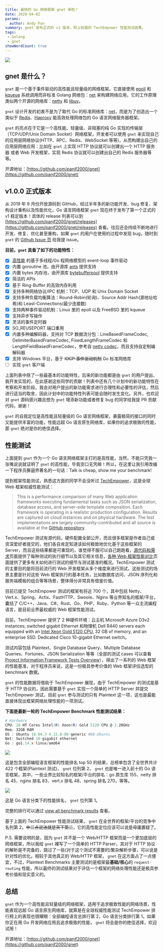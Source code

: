 ```yaml
---
title: 最快的 Go 网络框架 gnet 来啦！
date: 2020-04-02
params:
  author: Andy Pan
summary: gnet 发布正式的 v1 版本，附上权威的 TechEmpower 性能测试结果。
tags:
 - Golang
 - gnet
showWordCount: true
---
```


![](https://res.strikefreedom.top/static_res/blog/figures/gnet@f2be45.png)

## gnet 是什么？

`gnet` 是一个基于事件驱动的高性能且轻量级的网络框架。它直接使用 [epoll](https://en.wikipedia.org/wiki/Epoll) 和 [kqueue](https://en.wikipedia.org/wiki/Kqueue) 系统调用而非标准 Golang 网络包：[net](https://golang.org/pkg/net/) 来构建网络应用，它的工作原理类似两个开源的网络库：[netty](https://github.com/netty/netty) 和 [libuv](https://github.com/libuv/libuv)。

`gnet` 设计开发的初衷不是为了取代 Go 的标准网络库：[net](https://golang.org/pkg/net/)，而是为了创造出一个类似于 [Redis](http://redis.io)、[Haproxy](http://www.haproxy.org) 能高效处理网络包的 Go 语言网络服务器框架。

`gnet` 的亮点在于它是一个高性能、轻量级、非阻塞的纯 Go 实现的传输层（TCP/UDP/Unix Domain Socket）网络框架，开发者可以使用 `gnet` 来实现自己的应用层网络协议(HTTP、RPC、Redis、WebSocket 等等)，从而构建出自己的应用层网络应用：比如在 `gnet` 上实现 HTTP 协议就可以创建出一个 HTTP 服务器 或者 Web 开发框架，实现 Redis 协议就可以创建出自己的 Redis 服务器等等。

开源地址：[https://github.com/panjf2000/gnet](https://github.com/panjf2000/gnet)

## v1.0.0 正式版本

从 2019 年 9 月份开放源码到 GitHub，经过半年多的新功能开发、bug 修复、架构设计重构以及性能优化，Go 语言网络框架 `gnet` 现在终于发布了第一个正式的 v1 稳定版本！具体的 release 列表可以到 [https://github.com/panjf2000/gnet/releases](https://github.com/panjf2000/gnet/releases) 查看。往后还会持续不断地进行开发、修复、优化甚至重构，如果 `gnet` 的用户在使用的过程中发现 bug，随时到 `gnet` 的 [Github Issue 页](https://github.com/panjf2000/gnet/issues) 给我提 issue。

**目前，`gnet` 具备了如下的功能特性：**

- [X] [高性能](#-%E6%80%A7%E8%83%BD%E6%B5%8B%E8%AF%95) 的基于多线程/Go 程网络模型的 event-loop 事件驱动
- [X] 内置 goroutine 池，由开源库 [ants](https://github.com/panjf2000/ants) 提供支持
- [X] 内置 bytes 内存池，由开源库 [bytebufferpool](https://github.com/valyala/bytebufferpool) 提供支持
- [X] 简洁的 APIs
- [X] 基于 Ring-Buffer 的高效内存利用
- [X] 支持多种网络协议/IPC 机制：TCP、UDP 和 Unix Domain Socket
- [X] 支持多种负载均衡算法：Round-Robin(轮询)、Source Addr Hash(源地址哈希)和 Least-Connections(最少连接数)
- [X] 支持两种事件驱动机制：Linux 里的 epoll 以及 FreeBSD 里的 kqueue
- [X] 支持异步写操作
- [X] 灵活的事件定时器
- [X] SO_REUSEPORT 端口重用
- [X] 内置多种编解码器，支持对 TCP 数据流分包：LineBasedFrameCodec, DelimiterBasedFrameCodec, FixedLengthFrameCodec 和 LengthFieldBasedFrameCodec，参考自 [netty codec](https://netty.io/4.1/api/io/netty/handler/codec/package-summary.html)，而且支持自定制编解码器
- [X] 支持 Windows 平台，基于 ~~IOCP 事件驱动机制~~ Go 标准网络库
- [ ] 实现 `gnet` 客户端

上面列表中除了一些最基本的功能特性，后来的新功能都是由 `gnet` 的用户提出、我开发实现的，在此感谢这些同学的贡献！列表中还有几个计划中的新功能特性在考察和开发阶段，我会对用户提出的新功能需求进行合理性和必要性的评估，然后进行适当的取舍，因此计划中的功能特性列表可能会随时发生变化。另外，也欢迎对 `gnet` 源码感兴趣且想为 `gnet` 增添新功能或者修复 bug 的同学给我提 PR 贡献代码，谢谢！

`gnet` 的自我定位是高性能且轻量级的 Go 语言网络框架，暴露极简的接口的同时又能提供丰富的功能，性能远超 Go 语言原生网络库，如果你的追求极致的性能，那 `gnet` 绝对是你的绝佳选择。

## 性能测试

上面提到 `gnet` 作为一个 Go 语言网络框架主打的是高性能，当然，不能只凭我一张嘴说说就证明了 `gnet` 的高性能，毕竟空口无凭嘛！所以，在这里让我引用改编一下程序员撕逼界著名的一句话：Talk is cheap, show me your benchmark!

提到框架性能测试，熟悉这方面的同学不会没听过 [TechEmpower](https://www.techempower.com/benchmarks/)，这是全球 Web 框架权威性能测试：

> This is a performance comparison of many Web application frameworks executing fundamental tasks such as JSON serialization, database access, and server-side template composition. Each framework is operating in a realistic production configuration. Results are captured on cloud instances and on physical hardware. The test implementations are largely community-contributed and all source is available at the [GitHub repository](https://github.com/TechEmpower/FrameworkBenchmarks).

TechEmpower 测试有源代码，硬件配置全部公开，而且很多框架是作者自己或资深爱好者提交的，他们各自肯定知道该如何极致地优化基于这些框架的 Server，而且这些结果都是可重现的，谁觉得不服可以自己跑跑看，[源代码和需求](https://github.com/TechEmpower/FrameworkBenchmarks/wiki/Project-Information-Framework-Tests-Overview)页面提供了每种测试的执行细节以及其它相关信息，[各种 Web 框架性能对比](https://www.techempower.com/benchmarks/#section=test&runid=c7152e8f-5b33-4ae7-9e89-630af44bc8de&hw=ph&test=plaintext)页面提供了更多有关如何进行测试的细节与测试基准的概况。TechEmpower 测试的主要目的是将目前流行的 Web 开发框架从多个维度来进行测试，这些测试的场景主要是针对这些 Web 框架执行的基本任务，比如数据库访问、JSON 序列化和服务端模板的组合等等场景，整体得分非常具有借鉴价值。

目前已提交 TechEmpower 测试的框架有将近 700 个，其中包括 Netty、Vert.x、Spring、Actix、FastHTTP、Swoole、Nginx 等业界知名的框架/平台，囊括了 C/C++、Java、C#、Rust、Go、PHP、Ruby、Python 等一众主流编程语言，是目前业界最权威的 Web 框架性能测试。

目前，TechEmpower 提供了 2 种硬件环境：云主机 Microsoft Azure D3v2 instances; switched gigabit Ethernet 和物理机 Dell R440 servers each equipped with an [Intel Xeon Gold 5120 CPU](https://ark.intel.com/products/120474/Intel-Xeon-Gold-5120-Processor-19_25M-Cache-2_20-GHz), 32 GB of memory, and an enterprise SSD. Dedicated Cisco 10-gigabit Ethernet switch。

测试内容包括 Plaintext、Single Database Query、Multiple Database Queries、Fortunes、JSON Serialization 等等（全部的测试 cases 可以查看 [Project Information Framework Tests Overview](https://github.com/TechEmpower/FrameworkBenchmarks/wiki/Project-Information-Framework-Tests-Overview#test-types)），得出了一系列的 Web 框架的性能基准，对于程序员来说，这是一份极具参考价值的 Web 框架评估选型的 benchmark 数据。

`gnet` 的性能数据将借助于 TechEmpower 展现，由于 TechEmpower 的测试是基于 HTTP 协议的，因此需要基于 `gnet` 实现一个简单的 HTTP Server 并提交 TechEmpower 测试，目前 `gnet` 参与测试的只有 Plaintext 这一项，这也是最能直接体现出框架网络处理性能的一项测试。

**下面是最新一轮的 TechEmpower Benchmark 性能测试结果：**

```powershell
# Hardware
CPU: 28 HT Cores Intel(R) Xeon(R) Gold 5120 CPU @ 2.20GHz
Mem: 32GB RAM
OS : Ubuntu 18.04.3 4.15.0-88-generic #88-Ubuntu
Net: Switched 10-gigabit ethernet
Go : go1.14.x linux/amd64
```

![](https://res.strikefreedom.top/static_res/blog/figures/techempower-all.jpg)

这是包含全部编程语言框架的性能排名 top 50 的结果，总榜单包含了全世界共计 422 个框架(Plaintext 测试)， `gnet` 位列第 2， `gnet` 也是唯一进入前十的 Go 语言框架。其中，一些业界比较知名的框架/平台的排名：go 原生库 155、netty 排名 45、nginx 排名 83、vert.x 排名 48、spring 排名 270，等等。

![](https://res.strikefreedom.top/static_res/blog/figures/techempower-go.png)

这是 Go 语言分类下的性能排名， `gnet` 位列第 1。

完整的排行可以通过 [view all benchmark results](https://www.techempower.com/benchmarks/#section=test&runid=b24568ff-8eb3-4e5a-816f-8284bd5ec89c&hw=ph&test=plaintext) 查看。

基于上面的 TechEmpower 性能测试结果， `gnet` 在全世界的框架/平台的竞争中名列第 2，~~中二点说法就是天下第二~~，它的高性能定位应该可以说是毋庸置疑了。

P.S. 需要说明的是，因为 `gnet` 并不是一个 Web/HTTP 框架而是一个更加底层的网络框架，所以我给 `gnet` 裸写了一个简单的 HTTP Parser，其对于 HTTP 协议的解析是不完备的，跳过了一些(对于这个测试不需要的)繁杂解析步骤，可以说是针对性的优化。相较于其他真正的 Web/HTTP 框架， `gnet` 在这方面占了一点便宜，不过，Plaintext Benchmarks 主要测试的是框架最**基础/核心**的 `request-routing` 性能，所以最终的测试结果对于评估一个框架的网络处理性能还是极具参考价值和现实意义的。

## 总结

`gnet` 作为一个高性能且轻量级的网络框架，适用于追求极致性能的网络场景，性能表现远超 Go 语言原生网络库，就算是在全球权威性能测试 TechEmpower 排行榜上的表现也很耀眼：全部编程语言总排行第 2，Go 语言分类排行第 1。如果你正在用 Go 开发网络应用且追求极致的性能， `gnet` 将会是你的绝佳选择，欢迎试用！

开源地址：[https://github.com/panjf2000/gnet](https://github.com/panjf2000/gnet)
